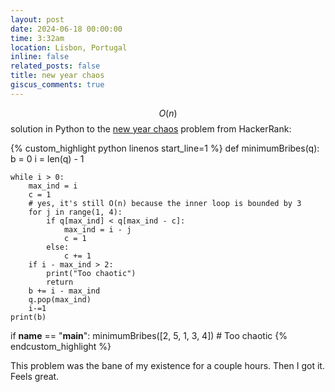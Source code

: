 ```yaml
---
layout: post
date: 2024-06-18 00:00:00
time: 3:32am
location: Lisbon, Portugal
inline: false
related_posts: false
title: new year chaos
giscus_comments: true
---
```


$$ O(n) $$ solution in Python to the [new year chaos](https://www.hackerrank.com/challenges/new-year-chaos/problem) problem from HackerRank:

{% custom_highlight python linenos start_line=1 %}
def minimumBribes(q):
    b = 0
    i = len(q) - 1

    while i > 0:
        max_ind = i
        c = 1
        # yes, it's still O(n) because the inner loop is bounded by 3
        for j in range(1, 4):
            if q[max_ind] < q[max_ind - c]:
                max_ind = i - j
                c = 1
            else:
                c += 1
        if i - max_ind > 2:
            print("Too chaotic")
            return
        b += i - max_ind
        q.pop(max_ind)
        i-=1
    print(b)

if __name__ == "__main__":
    minimumBribes([2, 5, 1, 3, 4]) # Too chaotic
{% endcustom_highlight %}

This problem was the bane of my existence for a couple hours. Then I got it. Feels great.